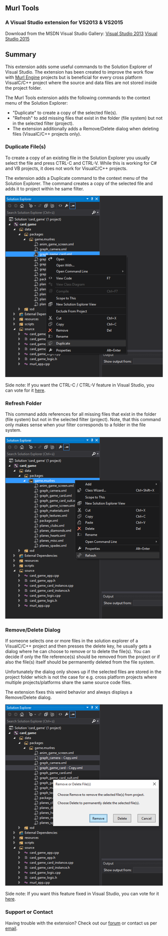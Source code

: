 ## Murl Tools
### A Visual Studio extension for VS2013 & VS2015

Download from the MSDN Visual Studio Gallery:
[Visual Studio 2013](https://visualstudiogallery.msdn.microsoft.com/ebc2b8d7-9f1b-4e9d-88f7-daf924e422ec)
[Visual Studio 2015](https://visualstudiogallery.msdn.microsoft.com/cddc2550-2bea-42d5-ba8d-794b95bd2d24)

## Summary

This extension adds some useful commands to the Solution Explorer of Visual Studio. 
The extension has been created to improve the work flow with [Murl Engine](http://murlengine.com) projects but 
is beneficial for every cross platform VisualC/C++ project where the source and data files are not stored inside the project folder.

The Murl Tools extension adds the following commands to the context menu of the Solution Explorer:
- "Duplicate" to create a copy of the selected file(s).
- "Refresh" to add missing files that exist in the folder (file system) but not in the selected filter (project).
- The extension additionally adds a Remove/Delete dialog when deleting files (VisualC/C++ projects only).

### Duplicate File(s)

To create a copy of an existing file in the Solution Explorer you usually select the file and press CTRL-C and CTRL-V.
While this is working for C# and VB projects, it does not work for VisualC/C++ projects.

The extension adds a Duplicate command to the context menu of the Solution Explorer.
The command creates a copy of the selected file and adds it to project within he same filter.

![Duplicate](screenshots/duplicate.png)

Side note: If you want the CTRL-C / CTRL-V feature in Visual Studio, you can vote for it [here](http://visualstudio.uservoice.com/forums/121579-visual-studio/suggestions/9145699-solution-explorer-should-support-ctrl-c-ctrl-v-in).

### Refresh Folder

This command adds references for all missing files that exist in the folder (file system) but not in the selected filter (project).
Note, that this command only makes sense when your filter corresponds to a folder in the file system.

![Refresh](screenshots/refresh.png)

### Remove/Delete Dialog

If someone selects one or more files in the solution explorer of a VisualC/C++ project and then presses the delete key, he usually gets a dialog where he can choose to remove or to delete the file(s).
You can decide if only the file reference(s) should be removed from the project or if also the file(s) itself should be permanently deleted from the file system.

Unfortunately the dialog only shows up if the selected files are stored in the project folder which is not the case for e.g. cross platform projects where multiple projects/platforms share the same source code files.

The extension fixes this weird behavior and always displays a Remove/Delete dialog.

![Remove Delete Dialog](screenshots/remove_delete_dialog.png)

Side note: If you want this feature fixed in Visual Studio, you can vote for it [here](http://visualstudio.uservoice.com/forums/121579-visual-studio/suggestions/9146353-remove-delete-dialog-should-show-up-when-deleting).

### Support or Contact

Having trouble with the extension? Check out our [forum](http://murlengine.com/forum) or contact us per [email](spraylight.at/?splpage=contact).
